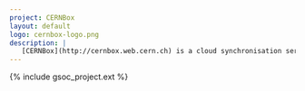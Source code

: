 ```yaml
---
project: CERNBox
layout: default
logo: cernbox-logo.png
description: |
   [CERNBox](http://cernbox.web.cern.ch) is a cloud synchronisation service for end-users: it allows syncing and sharing files on all major mobile and desktop platforms (Linux, Windows, MacOSX, Android, iOS) aiming to provide offline availability to any data stored in the [CERN EOS](http://eos.web.cern.ch) infrastructure.
---
```


{% include gsoc_project.ext %}

